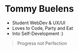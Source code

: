 # Tommy Buelens

- Student WebDev & UX/UI
- Loves to Code, Party and Eat
- Into Self-Development :)

> Progress not Perfection

